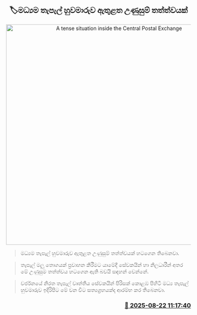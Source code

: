 <p align='center'><b><h2 align='center' title='A tense situation inside the Central Postal Exchange'>🏷මධ්‍යම තැපැල් හුවමාරුව ඇතුළත උණුසුම් තත්ත්වයක්</h2></b></p>
<p align='center'><img src='https://helakuru.sgp1.cdn.digitaloceanspaces.com/esana/images/lib/postal-jk.jpg' width='600' alt='A tense situation inside the Central Postal Exchange'></p>

> මධ්‍යම තැපැල් හුවමාරුව ඇතුළත උණුසුම් තත්ත්වයක් හටගෙන තිබෙනවා.

> තැපැල් මලු තොගයක් ප්‍රවාහන කිරීමට යාමේදී සේවකයින් හා නිලධාරීන් අතර මේ උණුසුම තත්ත්වය හටගෙන ඇති බවයි සඳහන් වෙන්න‍ේ.

> වර්ජනයේ නිරත තැපැල් වෘත්තීය සේවකයින් පිරිසක් කොළඹ පිහිටි මධ්‍ය තැපැල් හුවමාරුව ඉදිරිපිට මේ වන විට සත්‍යග්‍රහයක්ද ආරම්භ කර තිබෙනවා.



<h3 align='right'><a href='https://www.helakuru.lk/esana/p/112938/'>📅 2025-08-22 11:17:40</a></h3>
